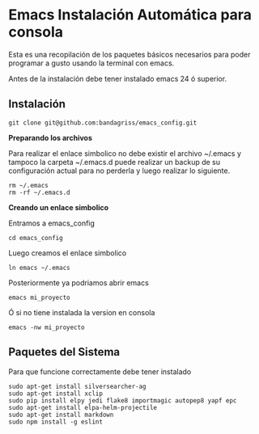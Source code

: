 # Emacs Instalación Automática para consola  #

Esta es una recopilación de los paquetes básicos necesarios para poder programar a gusto usando la terminal con emacs.

Antes de la instalación debe tener instalado emacs 24 ó superior.

## Instalación  ##

    git clone git@github.com:bandagriss/emacs_config.git
    
**Preparando los archivos**

Para realizar el enlace simbolico no debe existir el archivo ~/.emacs y tampoco la carpeta ~/.emacs.d puede realizar un backup  de su configuración actual para no perderla y luego realizar lo siguiente.

    rm ~/.emacs
    rm -rf ~/.emacs.d
    
**Creando un enlace simbolico**

Entramos a emacs_config

    cd emacs_config
    
Luego creamos el enlace simbolico

    ln emacs ~/.emacs
    
Posteriormente ya podriamos abrir emacs 

    emacs mi_proyecto
    
Ó si no tiene instalada la version en consola

    emacs -nw mi_proyecto
    
## Paquetes del Sistema ##

Para que funcione correctamente debe tener instalado 

    sudo apt-get install silversearcher-ag
    sudo apt-get install xclip
    sudo pip install elpy jedi flake8 importmagic autopep8 yapf epc
    sudo apt-get install elpa-helm-projectile
    sudo apt-get install markdown
    sudo npm install -g eslint
